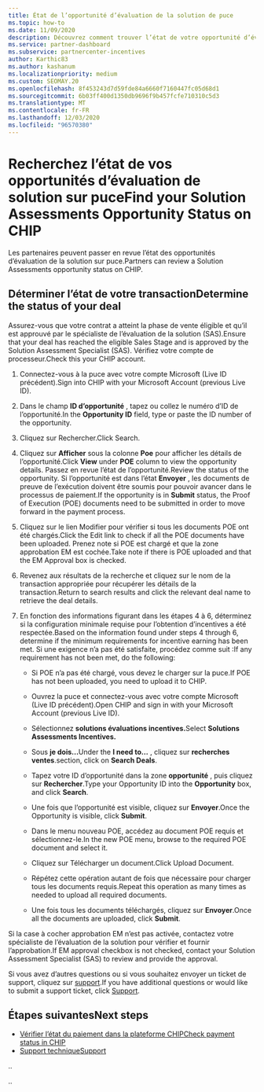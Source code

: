 ```yaml
---
title: État de l’opportunité d’évaluation de la solution de puce
ms.topic: how-to
ms.date: 11/09/2020
description: Découvrez comment trouver l’état de votre opportunité d’évaluation de la solution dans la plateforme d’incentives du canal (CHIP).
ms.service: partner-dashboard
ms.subservice: partnercenter-incentives
author: Karthic83
ms.author: kashanum
ms.localizationpriority: medium
ms.custom: SEOMAY.20
ms.openlocfilehash: 8f453243d7d59fde84a6660f7160447fc05d68d1
ms.sourcegitcommit: 6b03ff400d1350db9696f9b457fcfe710310c5d3
ms.translationtype: MT
ms.contentlocale: fr-FR
ms.lasthandoff: 12/03/2020
ms.locfileid: "96570380"
---
```

# <a name="find-your-solution-assessments-opportunity-status-on-chip"></a><span data-ttu-id="6bf6f-103">Recherchez l’état de vos opportunités d’évaluation de solution sur puce</span><span class="sxs-lookup"><span data-stu-id="6bf6f-103">Find your Solution Assessments Opportunity Status on CHIP</span></span>

<span data-ttu-id="6bf6f-104">Les partenaires peuvent passer en revue l’état des opportunités d’évaluation de la solution sur puce.</span><span class="sxs-lookup"><span data-stu-id="6bf6f-104">Partners can review a Solution Assessments opportunity status on CHIP.</span></span>

## <a name="determine-the-status-of-your-deal"></a><span data-ttu-id="6bf6f-105">Déterminer l’état de votre transaction</span><span class="sxs-lookup"><span data-stu-id="6bf6f-105">Determine the status of your deal</span></span>

<span data-ttu-id="6bf6f-106">Assurez-vous que votre contrat a atteint la phase de vente éligible et qu’il est approuvé par le spécialiste de l’évaluation de la solution (SAS).</span><span class="sxs-lookup"><span data-stu-id="6bf6f-106">Ensure that your deal has reached the eligible Sales Stage and is approved by the Solution Assessment Specialist (SAS).</span></span> <span data-ttu-id="6bf6f-107">Vérifiez votre compte de processeur.</span><span class="sxs-lookup"><span data-stu-id="6bf6f-107">Check this your CHIP account.</span></span>

1. <span data-ttu-id="6bf6f-108">Connectez-vous à la puce avec votre compte Microsoft (Live ID précédent).</span><span class="sxs-lookup"><span data-stu-id="6bf6f-108">Sign into CHIP with your Microsoft Account (previous Live ID).</span></span>
1. <span data-ttu-id="6bf6f-109">Dans le champ **ID d’opportunité** , tapez ou collez le numéro d’ID de l’opportunité.</span><span class="sxs-lookup"><span data-stu-id="6bf6f-109">In the **Opportunity ID** field, type or paste the ID number of the opportunity.</span></span>
3. <span data-ttu-id="6bf6f-110">Cliquez sur Rechercher.</span><span class="sxs-lookup"><span data-stu-id="6bf6f-110">Click Search.</span></span>

1. <span data-ttu-id="6bf6f-111">Cliquez sur **Afficher** sous la colonne **Poe** pour afficher les détails de l’opportunité.</span><span class="sxs-lookup"><span data-stu-id="6bf6f-111">Click **View** under **POE** column to view the opportunity details.</span></span> <span data-ttu-id="6bf6f-112">Passez en revue l’état de l’opportunité.</span><span class="sxs-lookup"><span data-stu-id="6bf6f-112">Review the status of the opportunity.</span></span> <span data-ttu-id="6bf6f-113">Si l’opportunité est dans l’état **Envoyer** , les documents de preuve de l’exécution doivent être soumis pour pouvoir avancer dans le processus de paiement.</span><span class="sxs-lookup"><span data-stu-id="6bf6f-113">If the opportunity is in **Submit** status, the Proof of Execution (POE) documents need to be submitted in order to move forward in the payment process.</span></span>
 
1. <span data-ttu-id="6bf6f-114">Cliquez sur le lien Modifier pour vérifier si tous les documents POE ont été chargés.</span><span class="sxs-lookup"><span data-stu-id="6bf6f-114">Click the Edit link to check if all the POE documents have been uploaded.</span></span> <span data-ttu-id="6bf6f-115">Prenez note si POE est chargé et que la zone approbation EM est cochée.</span><span class="sxs-lookup"><span data-stu-id="6bf6f-115">Take note if there is POE uploaded and that the EM Approval box is checked.</span></span>
 
1. <span data-ttu-id="6bf6f-116">Revenez aux résultats de la recherche et cliquez sur le nom de la transaction appropriée pour récupérer les détails de la transaction.</span><span class="sxs-lookup"><span data-stu-id="6bf6f-116">Return to search results and click the relevant deal name to retrieve the deal details.</span></span> 

1. <span data-ttu-id="6bf6f-117">En fonction des informations figurant dans les étapes 4 à 6, déterminez si la configuration minimale requise pour l’obtention d’incentives a été respectée.</span><span class="sxs-lookup"><span data-stu-id="6bf6f-117">Based on the information found under steps 4 through 6, determine if the minimum requirements for incentive earning has been met.</span></span> <span data-ttu-id="6bf6f-118">Si une exigence n’a pas été satisfaite, procédez comme suit :</span><span class="sxs-lookup"><span data-stu-id="6bf6f-118">If any requirement has not been met, do the following:</span></span>
 
     - <span data-ttu-id="6bf6f-119">Si POE n’a pas été chargé, vous devez le charger sur la puce.</span><span class="sxs-lookup"><span data-stu-id="6bf6f-119">If POE has not been uploaded, you need to upload it to CHIP.</span></span>
 
     - <span data-ttu-id="6bf6f-120">Ouvrez la puce et connectez-vous avec votre compte Microsoft (Live ID précédent).</span><span class="sxs-lookup"><span data-stu-id="6bf6f-120">Open CHIP and sign in with your Microsoft Account (previous Live ID).</span></span>
 
     - <span data-ttu-id="6bf6f-121">Sélectionnez **solutions évaluations incentives.**</span><span class="sxs-lookup"><span data-stu-id="6bf6f-121">Select **Solutions Assessments Incentives.**</span></span>

     - <span data-ttu-id="6bf6f-122">Sous **je dois...**</span><span class="sxs-lookup"><span data-stu-id="6bf6f-122">Under the **I need to…**</span></span> <span data-ttu-id="6bf6f-123">, cliquez sur **recherches ventes**.</span><span class="sxs-lookup"><span data-stu-id="6bf6f-123">section, click on **Search Deals**.</span></span>

     - <span data-ttu-id="6bf6f-124">Tapez votre ID d’opportunité dans la zone **opportunité** , puis cliquez sur **Rechercher**.</span><span class="sxs-lookup"><span data-stu-id="6bf6f-124">Type your Opportunity ID into the **Opportunity** box, and click **Search**.</span></span>

     - <span data-ttu-id="6bf6f-125">Une fois que l’opportunité est visible, cliquez sur **Envoyer**.</span><span class="sxs-lookup"><span data-stu-id="6bf6f-125">Once the Opportunity is visible, click **Submit**.</span></span>
  
     - <span data-ttu-id="6bf6f-126">Dans le menu nouveau POE, accédez au document POE requis et sélectionnez-le.</span><span class="sxs-lookup"><span data-stu-id="6bf6f-126">In the new POE menu, browse to the required POE document and select it.</span></span>

     - <span data-ttu-id="6bf6f-127">Cliquez sur Télécharger un document.</span><span class="sxs-lookup"><span data-stu-id="6bf6f-127">Click Upload Document.</span></span>

     - <span data-ttu-id="6bf6f-128">Répétez cette opération autant de fois que nécessaire pour charger tous les documents requis.</span><span class="sxs-lookup"><span data-stu-id="6bf6f-128">Repeat this operation as many times as needed to upload all required documents.</span></span>

     - <span data-ttu-id="6bf6f-129">Une fois tous les documents téléchargés, cliquez sur **Envoyer**.</span><span class="sxs-lookup"><span data-stu-id="6bf6f-129">Once all the documents are uploaded, click **Submit**.</span></span>

<span data-ttu-id="6bf6f-130">Si la case à cocher approbation EM n’est pas activée, contactez votre spécialiste de l’évaluation de la solution pour vérifier et fournir l’approbation.</span><span class="sxs-lookup"><span data-stu-id="6bf6f-130">If EM approval checkbox is not checked, contact your Solution Assessment Specialist (SAS) to review and provide the approval.</span></span>
 
<span data-ttu-id="6bf6f-131">Si vous avez d’autres questions ou si vous souhaitez envoyer un ticket de support, cliquez sur [support](report-problems-with-partner-center.md).</span><span class="sxs-lookup"><span data-stu-id="6bf6f-131">If you have additional questions or would like to submit a support ticket, click [Support](report-problems-with-partner-center.md).</span></span>

## <a name="next-steps"></a><span data-ttu-id="6bf6f-132">Étapes suivantes</span><span class="sxs-lookup"><span data-stu-id="6bf6f-132">Next steps</span></span>

- [<span data-ttu-id="6bf6f-133">Vérifier l’état du paiement dans la plateforme CHIP</span><span class="sxs-lookup"><span data-stu-id="6bf6f-133">Check payment status in CHIP</span></span>](chip-payment-status.md)
- [<span data-ttu-id="6bf6f-134">Support technique</span><span class="sxs-lookup"><span data-stu-id="6bf6f-134">Support</span></span>](report-problems-with-partner-center.md)

<span data-ttu-id="6bf6f-135">.</span><span class="sxs-lookup"><span data-stu-id="6bf6f-135">.</span></span>




<span data-ttu-id="6bf6f-136">.</span><span class="sxs-lookup"><span data-stu-id="6bf6f-136">.</span></span>





